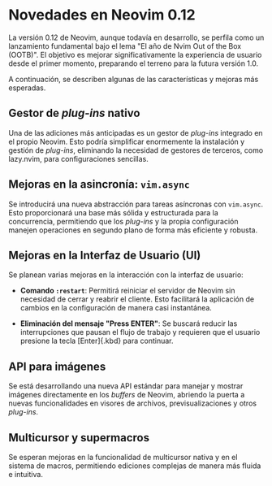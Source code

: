 
# Novedades en Neovim 0.12

La versión 0.12 de Neovim, aunque todavía en desarrollo, se perfila como un
lanzamiento fundamental bajo el lema "El año de Nvim Out of the Box (OOTB)".
El objetivo es mejorar significativamente la experiencia de usuario desde el
primer momento, preparando el terreno para la futura versión 1.0.

A continuación, se describen algunas de las características y mejoras más
esperadas.




## Gestor de _plug-ins_ nativo

Una de las adiciones más anticipadas es un gestor de _plug-ins_ integrado en
el propio Neovim. Esto podría simplificar enormemente la instalación y
gestión de _plug-ins_, eliminando la necesidad de gestores de terceros, como
lazy.nvim, para configuraciones sencillas.




## Mejoras en la asincronía: `vim.async`

Se introducirá una nueva abstracción para tareas asíncronas con `vim.async`.
Esto proporcionará una base más sólida y estructurada para la concurrencia,
permitiendo que los _plug-ins_ y la propia configuración manejen operaciones
en segundo plano de forma más eficiente y robusta.




## Mejoras en la Interfaz de Usuario (UI)

Se planean varias mejoras en la interacción con la interfaz de usuario:

- **Comando `:restart`**: Permitirá reiniciar el servidor de Neovim sin
  necesidad de cerrar y reabrir el cliente. Esto facilitará la aplicación de
  cambios en la configuración de manera casi instantánea.

- **Eliminación del mensaje "Press ENTER"**: Se buscará reducir las
  interrupciones que pausan el flujo de trabajo y requieren que el usuario
  presione la tecla [Enter]{.kbd} para continuar.




## API para imágenes

Se está desarrollando una nueva API estándar para manejar y mostrar imágenes
directamente en los _buffers_ de Neovim, abriendo la puerta a nuevas
funcionalidades en visores de archivos, previsualizaciones y otros
_plug-ins_.



## Multicursor y supermacros

Se esperan mejoras en la funcionalidad de multicursor nativa y en el sistema
de macros, permitiendo ediciones complejas de manera más fluida e intuitiva.






